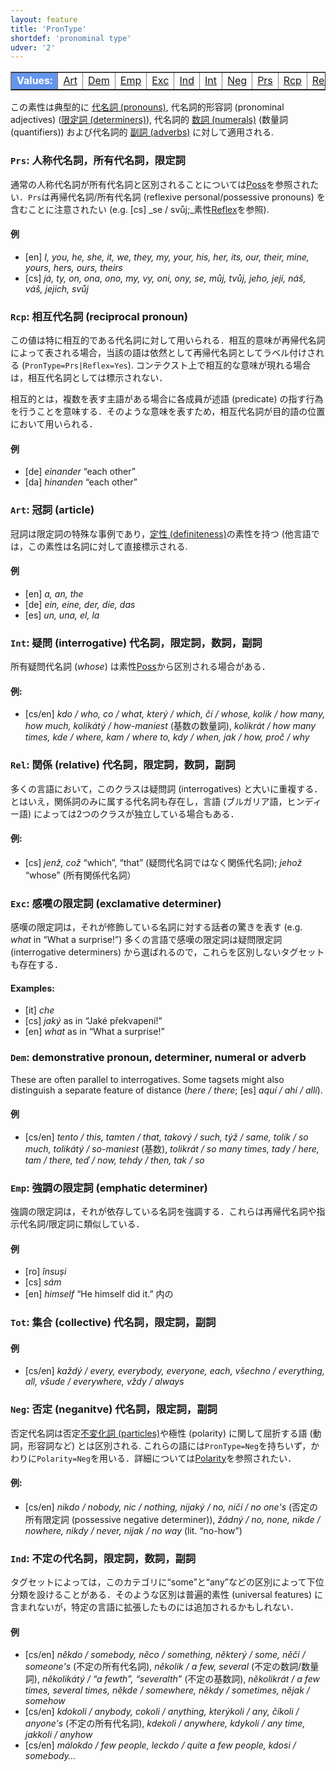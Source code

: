 ```yaml
---
layout: feature
title: 'PronType'
shortdef: 'pronominal type'
udver: '2'
---
```


<table class="typeindex" border="1">
<tr>
  <td style="background-color:cornflowerblue;color:white"><strong>Values:</strong> </td>
  <td><a href="#Art">Art</a></td>
  <td><a href="#Dem">Dem</a></td>
  <td><a href="#Emp">Emp</a></td>
  <td><a href="#Exc">Exc</a></td>
  <td><a href="#Ind">Ind</a></td>
  <td><a href="#Int">Int</a></td>
  <td><a href="#Neg">Neg</a></td>
  <td><a href="#Prs">Prs</a></td>
  <td><a href="#Rcp">Rcp</a></td>
  <td><a href="#Rel">Rel</a></td>
  <td><a href="#Tot">Tot</a></td>
</tr>
</table>

この素性は典型的に [代名詞 (pronouns)](u-pos/PRON),
代名詞的形容詞 (pronominal adjectives) ([限定詞 (determiners)](u-pos/DET)), 代名詞的 [数詞 (numerals)](u-pos/NUM) (数量詞 (quantifiers)) および代名詞的 [副詞 (adverbs)](u-pos/ADV) に対して適用される.

### <a name="Prs">`Prs`</a>: 人称代名詞，所有代名詞，限定詞

通常の人称代名詞が所有代名詞と区別されることについては[Poss]()を参照されたい．`Prs`は再帰代名詞/所有代名詞 (reflexive
personal/possessive pronouns) を含むことに注意されたい (e.g. [cs] _se / svůj;_素性[Reflex]()を参照).

#### 例

* [en] _I, you, he, she, it, we, they, my, your, his, her, its, our,
  their, mine, yours, hers, ours, theirs_
* [cs] _já, ty, on, ona, ono, my, vy, oni, ony, se, můj, tvůj, jeho, její, náš,
  váš, jejich, svůj_

### <a name="Rcp">`Rcp`</a>: 相互代名詞 (reciprocal pronoun)

この値は特に相互的である代名詞に対して用いられる．相互的意味が再帰代名詞によって表される場合，当該の語は依然として再帰代名詞としてラベル付けされる (`PronType=Prs|Reflex=Yes`). コンテクスト上で相互的な意味が現れる場合は，相互代名詞としては標示されない．

相互的とは，複数を表す主語がある場合に各成員が述語 (predicate) の指す行為を行うことを意味する．そのような意味を表すため，相互代名詞が目的語の位置において用いられる．

#### 例

* [de] _einander_ “each other”
* [da] _hinanden_ “each other”

### <a name="Art">`Art`</a>: 冠詞 (article)

冠詞は限定詞の特殊な事例であり，[定性 (definiteness)](Definite)の素性を持つ (他言語では，この素性は名詞に対して直接標示される.

#### 例

* [en] _a, an, the_ 
* [de] _ein, eine, der, die, das_ 
* [es] _un, una, el, la_

### <a name="Int">`Int`</a>: 疑問 (interrogative) 代名詞，限定詞，数詞，副詞

所有疑問代名詞 (_whose_) は素性[Poss]()から区別される場合がある．

#### 例:

* [cs/en] _kdo / who, co / what, který / which, čí / whose, kolik /
  how many, how much, kolikátý / how-maniest_ (基数の数量詞),
  _kolikrát / how many times, kde / where, kam / where to, kdy / when,
  jak / how, proč / why_

### <a name="Rel">`Rel`</a>: 関係 (relative) 代名詞，限定詞，数詞，副詞

多くの言語において，このクラスは疑問詞 (interrogatives) と大いに重複する．とはいえ，関係詞のみに属する代名詞も存在し，言語 (ブルガリア語，ヒンディー語) によっては2つのクラスが独立している場合もある．

#### 例: 

* [cs] _jenž, což_ “which”, “that” (疑問代名詞ではなく関係代名詞); _jehož_ “whose” (所有関係代名詞）

### <a name="Exc">`Exc`</a>: 感嘆の限定詞 (exclamative determiner)

感嘆の限定詞<!--Exclamative pro-adjectives (determiners)-->は，それが修飾している名詞に対する話者の驚きを表す (e.g. _what_ in “What a surprise!”) 多くの言語で感嘆の限定詞は疑問限定詞 (interrogative determiners) から選ばれるので，これらを区別しないタグセットも存在する．

#### Examples: 

* [it] _che_
* [cs] _jaký_ as in “Jaké překvapení!”
* [en] _what_ as in “What a surprise!”

### <a name="Dem">`Dem`</a>: demonstrative pronoun, determiner, numeral or adverb

These are often parallel to interrogatives. Some tagsets might also
distinguish a separate feature of distance (_here / there_; [es] _aquí
/ ahí / allí_).

#### 例

* [cs/en] _tento / this, tamten / that, takový / such, týž / same,
  tolik / so much, tolikátý / so-maniest_ (基数), _tolikrát
  / so many times, tady / here, tam / there, teď / now, tehdy / then,
  tak / so_

### <a name="Emp">`Emp`</a>: 強調の限定詞 (emphatic determiner)

強調の限定詞<!--Emphatic pro-adjectives (determiners)-->は，それが依存している名詞を強調する．これらは再帰代名詞や指示代名詞/限定詞に類似している．

#### 例

* [ro] _însuși_
* [cs] _sám_
* [en] _himself_ “He himself did it.” 内の

### <a name="Tot">`Tot`</a>: 集合 (collective) 代名詞，限定詞，副詞

#### 例

* [cs/en] _každý / every, everybody, everyone, each, všechno /
  everything, all, všude / everywhere, vždy / always_

### <a name="Neg">`Neg`</a>: 否定 (neganitve) 代名詞，限定詞，副詞

否定代名詞は否定[不変化詞 (particles)](u-pos/PART)や極性 (polarity) に関して屈折する語 (動詞，形容詞など) とは区別される. これらの語には`PronType=Neg`を持ちいず，かわりに`Polarity=Neg`を用いる．詳細については[Polarity]()を参照されたい．

#### 例:

* [cs/en] _nikdo / nobody, nic / nothing, nijaký / no, ničí / no
  one's_ (否定の所有限定詞 (possessive negative determiner)), _žádný / no, none, nikde /
  nowhere, nikdy / never, nijak / no way_ (lit. “no-how”)

### <a name="Ind">`Ind`</a>: 不定の代名詞，限定詞，数詞，副詞

タグセットによっては，このカテゴリに“some”と“any”などの区別によって下位分類を設けることがある．そのような区別は普遍的素性 (universal features) に含まれないが，特定の言語に拡張したものには追加されるかもしれない．

#### 例

* [cs/en] _někdo / somebody, něco / something, některý / some, něčí /
  someone's_ (不定の所有代名詞), _několik / a few,
  several_ (不定の数詞/数量詞), _několikátý / “a fewth”,
  “severalth”_ (不定の基数詞), _několikrát / a few
  times, several times, někde / somewhere, někdy / sometimes, nějak /
  somehow_
* [cs/en] _kdokoli / anybody, cokoli / anything, kterýkoli / any,
  číkoli / anyone's_ (不定の所有代名詞), _kdekoli /
  anywhere, kdykoli / any time, jakkoli / anyhow_
* [cs/en] _málokdo / few people, leckdo / quite a few people, kdosi /
  somebody…_
